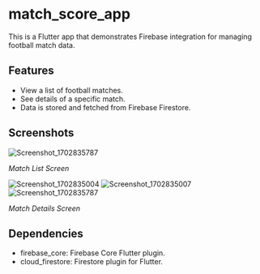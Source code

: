# match_score_app

This is a Flutter app that demonstrates Firebase integration for managing football match data.

## Features

- View a list of football matches.
- See details of a specific match.
- Data is stored and fetched from Firebase Firestore.

## Screenshots

![Screenshot_1702835787](https://github.com/ob1Kenoobi/firebaseAssignment/assets/140194680/3715ac8b-3c3f-4f39-bc4f-5dd30ca375cd)

*Match List Screen*

![Screenshot_1702835004](https://github.com/ob1Kenoobi/firebaseAssignment/assets/140194680/9a696f3f-c1d7-418f-b654-d594487613a1)
![Screenshot_1702835007](https://github.com/ob1Kenoobi/firebaseAssignment/assets/140194680/6e7b6056-1468-4b91-a0f8-7502109b3c21)
![Screenshot_1702835787](https://github.com/ob1Kenoobi/firebaseAssignment/assets/140194680/dc862dec-c9af-457f-b361-09dec91c76a1)

*Match Details Screen*

## Dependencies

- firebase_core: Firebase Core Flutter plugin.
- cloud_firestore: Firestore plugin for Flutter.

